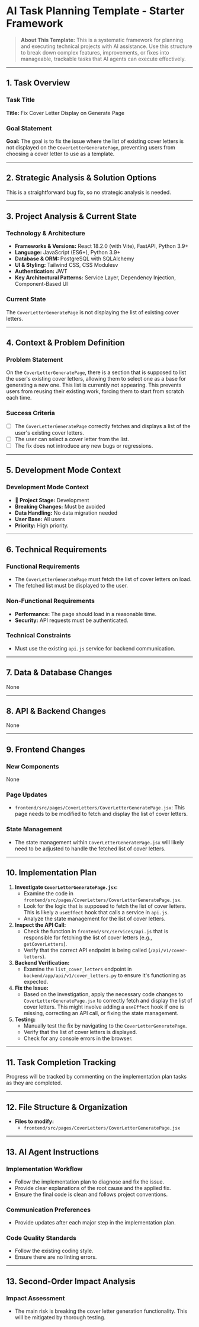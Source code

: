 # AI Task Planning Template - Starter Framework

> **About This Template:** This is a systematic framework for planning and executing technical projects with AI assistance. Use this structure to break down complex features, improvements, or fixes into manageable, trackable tasks that AI agents can execute effectively.

---

## 1. Task Overview

### Task Title
**Title:** Fix Cover Letter Display on Generate Page

### Goal Statement
**Goal:** The goal is to fix the issue where the list of existing cover letters is not displayed on the `CoverLetterGeneratePage`, preventing users from choosing a cover letter to use as a template.

---
## 2. Strategic Analysis & Solution Options

This is a straightforward bug fix, so no strategic analysis is needed.

---

## 3. Project Analysis & Current State

### Technology & Architecture
- **Frameworks & Versions:** React 18.2.0 (with Vite), FastAPI, Python 3.9+
- **Language:** JavaScript (ES6+), Python 3.9+
- **Database & ORM:** PostgreSQL with SQLAlchemy
- **UI & Styling:** Tailwind CSS, CSS Modulesv
- **Authentication:** JWT
- **Key Architectural Patterns:** Service Layer, Dependency Injection, Component-Based UI

### Current State
The `CoverLetterGeneratePage` is not displaying the list of existing cover letters.

---

## 4. Context & Problem Definition

### Problem Statement
On the `CoverLetterGeneratePage`, there is a section that is supposed to list the user's existing cover letters, allowing them to select one as a base for generating a new one. This list is currently not appearing. This prevents users from reusing their existing work, forcing them to start from scratch each time.

### Success Criteria
- [ ] The `CoverLetterGeneratePage` correctly fetches and displays a list of the user's existing cover letters.
- [ ] The user can select a cover letter from the list.
- [ ] The fix does not introduce any new bugs or regressions.

---

## 5. Development Mode Context

### Development Mode Context
- **🚨 Project Stage:** Development
- **Breaking Changes:** Must be avoided
- **Data Handling:** No data migration needed
- **User Base:** All users
- **Priority:** High priority.

---

## 6. Technical Requirements

### Functional Requirements
- The `CoverLetterGeneratePage` must fetch the list of cover letters on load.
- The fetched list must be displayed to the user.

### Non-Functional Requirements
- **Performance:** The page should load in a reasonable time.
- **Security:** API requests must be authenticated.

### Technical Constraints
- Must use the existing `api.js` service for backend communication.

---

## 7. Data & Database Changes

None

---

## 8. API & Backend Changes

None

---

## 9. Frontend Changes

### New Components
None

### Page Updates
- `frontend/src/pages/CoverLetters/CoverLetterGeneratePage.jsx`: This page needs to be modified to fetch and display the list of cover letters.

### State Management
- The state management within `CoverLetterGeneratePage.jsx` will likely need to be adjusted to handle the fetched list of cover letters.

---

## 10. Implementation Plan

1.  **Investigate `CoverLetterGeneratePage.jsx`:**
    *   Examine the code in `frontend/src/pages/CoverLetters/CoverLetterGeneratePage.jsx`.
    *   Look for the logic that is supposed to fetch the list of cover letters. This is likely a `useEffect` hook that calls a service in `api.js`.
    *   Analyze the state management for the list of cover letters.
2.  **Inspect the API Call:**
    *   Check the function in `frontend/src/services/api.js` that is responsible for fetching the list of cover letters (e.g., `getCoverLetters`).
    *   Verify that the correct API endpoint is being called (`/api/v1/cover-letters`).
3.  **Backend Verification:**
    *   Examine the `list_cover_letters` endpoint in `backend/app/api/v1/cover_letters.py` to ensure it's functioning as expected.
4.  **Fix the Issue:**
    *   Based on the investigation, apply the necessary code changes to `CoverLetterGeneratePage.jsx` to correctly fetch and display the list of cover letters. This might involve adding a `useEffect` hook if one is missing, correcting an API call, or fixing the state management.
5.  **Testing:**
    *   Manually test the fix by navigating to the `CoverLetterGeneratePage`.
    *   Verify that the list of cover letters is displayed.
    *   Check for any console errors in the browser.

---

## 11. Task Completion Tracking

Progress will be tracked by commenting on the implementation plan tasks as they are completed.

---

## 12. File Structure & Organization

- **Files to modify:**
    - `frontend/src/pages/CoverLetters/CoverLetterGeneratePage.jsx`

---

## 13. AI Agent Instructions

### Implementation Workflow
- Follow the implementation plan to diagnose and fix the issue.
- Provide clear explanations of the root cause and the applied fix.
- Ensure the final code is clean and follows project conventions.

### Communication Preferences
- Provide updates after each major step in the implementation plan.

### Code Quality Standards
- Follow the existing coding style.
- Ensure there are no linting errors.

---

## 13. Second-Order Impact Analysis

### Impact Assessment
- The main risk is breaking the cover letter generation functionality. This will be mitigated by thorough testing.
